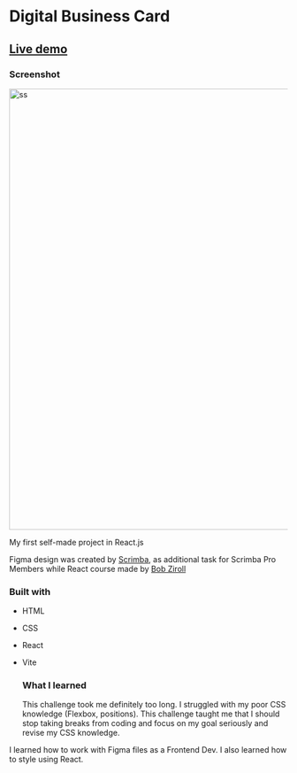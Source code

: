 # Digital Business Card 

## [Live demo](https://cybulskikacper.github.io/NFT-card-component/)

### Screenshot

<img width="797" alt="ss" src="https://github.com/cybulskikacper/Business-Card/assets/121769239/9666dac3-694d-4f90-a1a0-05e23dc10194">


My first self-made project in React.js  


Figma design was created by [Scrimba](https://scrimba.com/), as additional task for Scrimba Pro Members while React course made by [Bob Ziroll](https://twitter.com/bobziroll?s=20)

### Built with 

- HTML
- CSS
- React
- Vite



  ### What I learned

  This challenge took me definitely too long. I struggled with my poor CSS knowledge (Flexbox, positions). This challenge taught me that I should stop taking breaks from coding and focus on my goal seriously and revise my CSS knowledge. 

I learned how to work with Figma files as a Frontend Dev. I  also learned how to style using React. 
